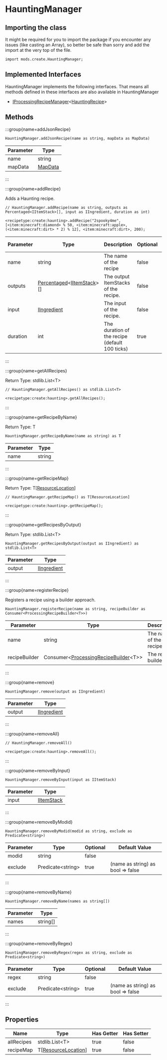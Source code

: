 # HauntingManager

## Importing the class

It might be required for you to import the package if you encounter any issues (like casting an Array), so better be safe than sorry and add the import at the very top of the file.
```zenscript
import mods.create.HauntingManager;
```


## Implemented Interfaces
HauntingManager implements the following interfaces. That means all methods defined in these interfaces are also available in HauntingManager

- [IProcessingRecipeManager](/mods/CreateTweaker/IProcessingRecipeManager)&lt;[HauntingRecipe](/mods/CreateTweaker/recipe/type/HauntingRecipe)&gt;

## Methods

:::group{name=addJsonRecipe}

```zenscript
HauntingManager.addJsonRecipe(name as string, mapData as MapData)
```

| Parameter |                 Type                 |
|-----------|--------------------------------------|
| name      | string                               |
| mapData   | [MapData](/vanilla/api/data/MapData) |


:::

:::group{name=addRecipe}

Adds a Haunting recipe.

```zenscript
// HauntingManager.addRecipe(name as string, outputs as Percentaged<IItemStack>[], input as IIngredient, duration as int)

<recipetype:create:haunting>.addRecipe("2spooky4me", [<item:minecraft:diamond> % 50, <item:minecraft:apple>, (<item:minecraft:dirt> * 2) % 12], <item:minecraft:dirt>, 200);
```

| Parameter |                                                  Type                                                   |                  Description                   | Optional | Default Value |
|-----------|---------------------------------------------------------------------------------------------------------|------------------------------------------------|----------|---------------|
| name      | string                                                                                                  | The name of the recipe                         | false    |               |
| outputs   | [Percentaged](/vanilla/api/util/random/Percentaged)&lt;[IItemStack](/vanilla/api/item/IItemStack)&gt;[] | The output ItemStacks of the recipe.           | false    |               |
| input     | [IIngredient](/vanilla/api/ingredient/IIngredient)                                                      | The input of the recipe.                       | false    |               |
| duration  | int                                                                                                     | The duration of the recipe (default 100 ticks) | true     | 100           |


:::

:::group{name=getAllRecipes}

Return Type: stdlib.List&lt;T&gt;

```zenscript
// HauntingManager.getAllRecipes() as stdlib.List<T>

<recipetype:create:haunting>.getAllRecipes();
```

:::

:::group{name=getRecipeByName}

Return Type: T

```zenscript
HauntingManager.getRecipeByName(name as string) as T
```

| Parameter |  Type  |
|-----------|--------|
| name      | string |


:::

:::group{name=getRecipeMap}

Return Type: T[[ResourceLocation](/vanilla/api/resource/ResourceLocation)]

```zenscript
// HauntingManager.getRecipeMap() as T[ResourceLocation]

<recipetype:create:haunting>.getRecipeMap();
```

:::

:::group{name=getRecipesByOutput}

Return Type: stdlib.List&lt;T&gt;

```zenscript
HauntingManager.getRecipesByOutput(output as IIngredient) as stdlib.List<T>
```

| Parameter |                        Type                        |
|-----------|----------------------------------------------------|
| output    | [IIngredient](/vanilla/api/ingredient/IIngredient) |


:::

:::group{name=registerRecipe}

Registers a recipe using a builder approach.

```zenscript
HauntingManager.registerRecipe(name as string, recipeBuilder as Consumer<ProcessingRecipeBuilder<T>>)
```

|   Parameter   |                                                  Type                                                  |       Description       |
|---------------|--------------------------------------------------------------------------------------------------------|-------------------------|
| name          | string                                                                                                 | The name of the recipe. |
| recipeBuilder | Consumer&lt;[ProcessingRecipeBuilder](/mods/CreateTweaker/recipe/ProcessingRecipeBuilder)&lt;T&gt;&gt; | The recipe builder.     |


:::

:::group{name=remove}

```zenscript
HauntingManager.remove(output as IIngredient)
```

| Parameter |                        Type                        |
|-----------|----------------------------------------------------|
| output    | [IIngredient](/vanilla/api/ingredient/IIngredient) |


:::

:::group{name=removeAll}

```zenscript
// HauntingManager.removeAll()

<recipetype:create:haunting>.removeAll();
```

:::

:::group{name=removeByInput}

```zenscript
HauntingManager.removeByInput(input as IItemStack)
```

| Parameter |                    Type                    |
|-----------|--------------------------------------------|
| input     | [IItemStack](/vanilla/api/item/IItemStack) |


:::

:::group{name=removeByModid}

```zenscript
HauntingManager.removeByModid(modid as string, exclude as Predicate<string>)
```

| Parameter |          Type           | Optional |           Default Value           |
|-----------|-------------------------|----------|-----------------------------------|
| modid     | string                  | false    |                                   |
| exclude   | Predicate&lt;string&gt; | true     | (name as string) as bool => false |


:::

:::group{name=removeByName}

```zenscript
HauntingManager.removeByName(names as string[])
```

| Parameter |   Type   |
|-----------|----------|
| names     | string[] |


:::

:::group{name=removeByRegex}

```zenscript
HauntingManager.removeByRegex(regex as string, exclude as Predicate<string>)
```

| Parameter |          Type           | Optional |           Default Value           |
|-----------|-------------------------|----------|-----------------------------------|
| regex     | string                  | false    |                                   |
| exclude   | Predicate&lt;string&gt; | true     | (name as string) as bool => false |


:::


## Properties

|    Name    |                             Type                              | Has Getter | Has Setter |
|------------|---------------------------------------------------------------|------------|------------|
| allRecipes | stdlib.List&lt;T&gt;                                          | true       | false      |
| recipeMap  | T[[ResourceLocation](/vanilla/api/resource/ResourceLocation)] | true       | false      |

